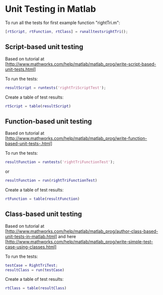 # Unit Testing in Matlab

To run all the tests for first example function "rightTri.m":
```matlab
[rtScript, rtFunction, rtClass] = runalltestsrightTri();
```

## Script-based unit testing

Based on tutorial at [http://www.mathworks.com/help/matlab/matlab_prog/write-script-based-unit-tests.html]

To run the tests:
```matlab
resultScript = runtests('rightTriScriptTest');
```

Create a table of test results:
```matlab
rtScript = table(resultScript)
```

## Function-based unit testing

Based on tutorial at [http://www.mathworks.com/help/matlab/matlab_prog/write-function-based-unit-tests-.html]

To run the tests:
```matlab
resultFunction = runtests('rightTriFunctionTest');
```
or
```matlab
resultFunction = run(rightTriFunctionTest)
```

Create a table of test results:
```matlab
rtFunction = table(resultFunction)
```

## Class-based unit testing

Based on tutorial at [http://www.mathworks.com/help/matlab/matlab_prog/author-class-based-unit-tests-in-matlab.html] and here [http://www.mathworks.com/help/matlab/matlab_prog/write-simple-test-case-using-classes.html]

To run the tests:
```matlab
testCase = RightTriTest;
resultClass = run(testCase)
```

Create a table of test results:
```matlab
rtClass = table(resultClass)
```

